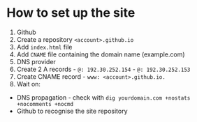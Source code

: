 # How to set up the site

1. Github
  1. Create a repository `<account>.github.io`
  2. Add `index.html` file
  3. Add `CNAME` file containing the domain name (example.com)
2. DNS provider
  1. Create 2 A records
    - `@: 192.30.252.154`
    - `@: 192.30.252.153`
  2. Create CNAME record
    - `www: <account>.github.io.`
3. Wait on:
  - DNS propagation - check with `dig yourdomain.com +nostats +nocomments +nocmd`
  - Github to recognise the site repository
